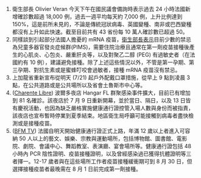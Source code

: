 1. 衛生部長 Olivier Veran 今天下午在國民議會備詢時表示過去 24 小時法國新增確診數超過 18,000 例，過去一週平均每天約 7,000 例，上升比例達到 150%，這是前所未見的，不論是傳統冠狀病毒、英國變種、南非或巴西變種都沒有上升如此快速。截至目前共有 43 省份每 10 萬人確診數已超過 50。
1. 同樣談到引起部分法國人擔憂的 mRNA 疫苗，[衛生部長表示](https://bit.ly/3xT1Lnz)目前少數的禁忌為兒童多器官發炎症候群(PIMS)，需要住院治療且通常在第一劑疫苗接種後產生的心肌炎、心包炎、嚴重肝炎等，以及對聚乙二醇 (PEG) 有過敏史者（在法國約有 10 例），建議避免接種。除了上述這些情況以外，不管是第一孕期、第三孕期、對抗生素或是蜜蜂叮咬會過敏者，接種 mRNA 疫苗沒有禁忌。
1. 上加龍省重新宣布從明天 (7/21) 起戶外配戴口罩措施，從早上 9 點到凌晨 3 點，在公共道路或是公共場所以及省會土魯斯市中心等。
1. ([Charente Libre](https://bit.ly/3kEjHys)) 波爾多夜店 Hangar FL 群聚感染事件擴大，目前已有增加到 81 名確診。該夜店於 7 月 9 日重新開幕，並於當日、隔日，以及 13 日皆有慶祝活動，也因為缺乏嚴格實施健康通行證控管入場人數與身份而被指責，該夜店也宣布暫時停業到夏季結束。地區衛生局呼籲可能接觸到病毒者盡快檢測或是接種疫苗。
1. ([BFM TV](https://bit.ly/3hPwj3M)) 法國自明天開始健康通行證正式上路，年滿 12 歲以上者進入可容納 50 人以上的藝文、娛樂、宗教與運動場所，包括博物館、圖書館、電影院、劇院、會議中心、舞蹈教室、表演廳、宴會場所等。健康通行證包括 48 小時內 PCR 陰性證明、疫苗接種證明，以及曾經感染過已獲得抗體證明等三者擇一。12-17 歲者與在這些場所工作者疫苗接種緩衝期可到 8 月 30 日，但選擇接種疫苗者最晚需在 8 月 1 日前完成第一劑接種。
